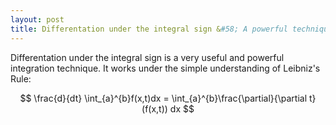 ```yaml
---
layout: post
title: Differentation under the integral sign &#58; A powerful technique
---
```


Differentation under the integral sign is a very useful and powerful integration technique. It works under the simple understanding of Leibniz's Rule:

$$
\frac{d}{dt} \int_{a}^{b}f(x,t)dx = \int_{a}^{b}\frac{\partial}{\partial t}(f(x,t)) dx
$$


